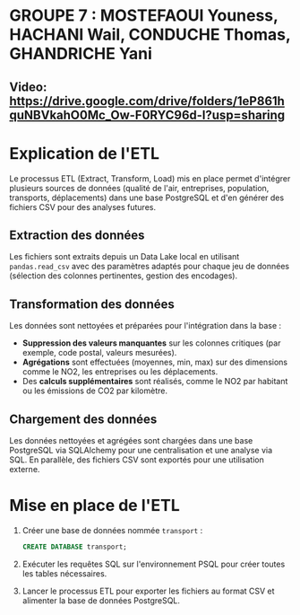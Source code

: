 # GROUPE 7 : MOSTEFAOUI Youness, HACHANI Wail, CONDUCHE Thomas, GHANDRICHE Yani
## Video: https://drive.google.com/drive/folders/1eP861hquNBVkahO0Mc_Ow-F0RYC96d-l?usp=sharing

# Explication de l'ETL

Le processus ETL (Extract, Transform, Load) mis en place permet d'intégrer plusieurs sources de données (qualité de l'air, entreprises, population, transports, déplacements) dans une base PostgreSQL et d'en générer des fichiers CSV pour des analyses futures.

## Extraction des données

Les fichiers sont extraits depuis un Data Lake local en utilisant `pandas.read_csv` avec des paramètres adaptés pour chaque jeu de données (sélection des colonnes pertinentes, gestion des encodages).

## Transformation des données

Les données sont nettoyées et préparées pour l'intégration dans la base :

- **Suppression des valeurs manquantes** sur les colonnes critiques (par exemple, code postal, valeurs mesurées).
- **Agrégations** sont effectuées (moyennes, min, max) sur des dimensions comme le NO2, les entreprises ou les déplacements.
- Des **calculs supplémentaires** sont réalisés, comme le NO2 par habitant ou les émissions de CO2 par kilomètre.

## Chargement des données

Les données nettoyées et agrégées sont chargées dans une base PostgreSQL via SQLAlchemy pour une centralisation et une analyse via SQL. En parallèle, des fichiers CSV sont exportés pour une utilisation externe.

# Mise en place de l'ETL

1. Créer une base de données nommée `transport` :

   ```sql
   CREATE DATABASE transport;
   ```

2. Exécuter les requêtes SQL sur l'environnement PSQL pour créer toutes les tables nécessaires.

3. Lancer le processus ETL pour exporter les fichiers au format CSV et alimenter la base de données PostgreSQL.
